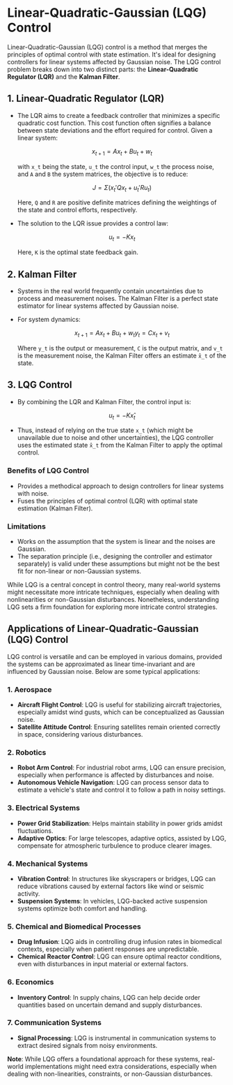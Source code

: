 # Linear-Quadratic-Gaussian (LQG) Control

Linear-Quadratic-Gaussian (LQG) control is a method that merges the principles of optimal control with state estimation. It's ideal for designing controllers for linear systems affected by Gaussian noise. The LQG control problem breaks down into two distinct parts: the **Linear-Quadratic Regulator (LQR)** and the **Kalman Filter**.

## 1. Linear-Quadratic Regulator (LQR)

- The LQR aims to create a feedback controller that minimizes a specific quadratic cost function. This cost function often signifies a balance between state deviations and the effort required for control. Given a linear system:

    ```math
    x_{t+1} = Ax_t + Bu_t + w_t
    ```

    with `x_t` being the state, `u_t` the control input, `w_t` the process noise, and `A` and `B` the system matrices, the objective is to reduce:

    ```math
    J = Σ (x_t' Q x_t + u_t' R u_t)
    ```

    Here, `Q` and `R` are positive definite matrices defining the weightings of the state and control efforts, respectively.

- The solution to the LQR issue provides a control law:

    ```math
    u_t = -Kx_t
    ```

    Here, `K` is the optimal state feedback gain.

## 2. Kalman Filter

- Systems in the real world frequently contain uncertainties due to process and measurement noises. The Kalman Filter is a perfect state estimator for linear systems affected by Gaussian noise.

- For system dynamics:

    ```math
    x_{t+1} = Ax_t + Bu_t + w_t
    y_t = Cx_t + v_t
    ```

    Where `y_t` is the output or measurement, `C` is the output matrix, and `v_t` is the measurement noise, the Kalman Filter offers an estimate `x̂_t` of the state.

## 3. LQG Control

- By combining the LQR and Kalman Filter, the control input is:

    ```math
    u_t = -Kx̂_t
    ```

- Thus, instead of relying on the true state `x_t` (which might be unavailable due to noise and other uncertainties), the LQG controller uses the estimated state `x̂_t` from the Kalman Filter to apply the optimal control.

### Benefits of LQG Control

- Provides a methodical approach to design controllers for linear systems with noise.
- Fuses the principles of optimal control (LQR) with optimal state estimation (Kalman Filter).

### Limitations

- Works on the assumption that the system is linear and the noises are Gaussian.
- The separation principle (i.e., designing the controller and estimator separately) is valid under these assumptions but might not be the best fit for non-linear or non-Gaussian systems.

While LQG is a central concept in control theory, many real-world systems might necessitate more intricate techniques, especially when dealing with nonlinearities or non-Gaussian disturbances. Nonetheless, understanding LQG sets a firm foundation for exploring more intricate control strategies.

## Applications of Linear-Quadratic-Gaussian (LQG) Control

LQG control is versatile and can be employed in various domains, provided the systems can be approximated as linear time-invariant and are influenced by Gaussian noise. Below are some typical applications:

### 1. Aerospace

- **Aircraft Flight Control**: LQG is useful for stabilizing aircraft trajectories, especially amidst wind gusts, which can be conceptualized as Gaussian noise.
- **Satellite Attitude Control**: Ensuring satellites remain oriented correctly in space, considering various disturbances.

### 2. Robotics

- **Robot Arm Control**: For industrial robot arms, LQG can ensure precision, especially when performance is affected by disturbances and noise.
- **Autonomous Vehicle Navigation**: LQG can process sensor data to estimate a vehicle's state and control it to follow a path in noisy settings.

### 3. Electrical Systems

- **Power Grid Stabilization**: Helps maintain stability in power grids amidst fluctuations.
- **Adaptive Optics**: For large telescopes, adaptive optics, assisted by LQG, compensate for atmospheric turbulence to produce clearer images.

### 4. Mechanical Systems

- **Vibration Control**: In structures like skyscrapers or bridges, LQG can reduce vibrations caused by external factors like wind or seismic activity.
- **Suspension Systems**: In vehicles, LQG-backed active suspension systems optimize both comfort and handling.

### 5. Chemical and Biomedical Processes

- **Drug Infusion**: LQG aids in controlling drug infusion rates in biomedical contexts, especially when patient responses are unpredictable.
- **Chemical Reactor Control**: LQG can ensure optimal reactor conditions, even with disturbances in input material or external factors.

### 6. Economics

- **Inventory Control**: In supply chains, LQG can help decide order quantities based on uncertain demand and supply disturbances.

### 7. Communication Systems

- **Signal Processing**: LQG is instrumental in communication systems to extract desired signals from noisy environments.

**Note**: While LQG offers a foundational approach for these systems, real-world implementations might need extra considerations, especially when dealing with non-linearities, constraints, or non-Gaussian disturbances.
